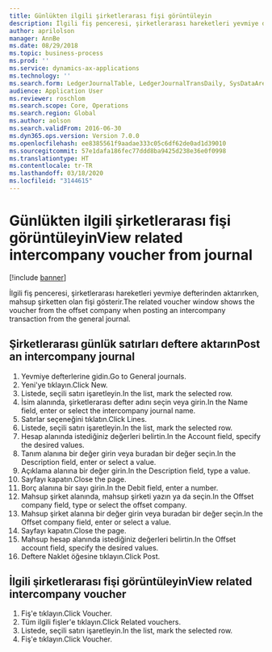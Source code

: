 ```yaml
---
title: Günlükten ilgili şirketlerarası fişi görüntüleyin
description: İlgili fiş penceresi, şirketlerarası hareketleri yevmiye defterinden aktarırken, mahsup şirketten olan fişi gösterir.
author: aprilolson
manager: AnnBe
ms.date: 08/29/2018
ms.topic: business-process
ms.prod: ''
ms.service: dynamics-ax-applications
ms.technology: ''
ms.search.form: LedgerJournalTable, LedgerJournalTransDaily, SysDataAreaSelectLookup, LedgerTransVoucher, LedgerTransRelatedVouchers
audience: Application User
ms.reviewer: roschlom
ms.search.scope: Core, Operations
ms.search.region: Global
ms.author: aolson
ms.search.validFrom: 2016-06-30
ms.dyn365.ops.version: Version 7.0.0
ms.openlocfilehash: ee8385561f9aadae333c05c6df62de0ad1d39010
ms.sourcegitcommit: 57e1dafa186fec77ddd8ba9425d238e36e0f0998
ms.translationtype: HT
ms.contentlocale: tr-TR
ms.lasthandoff: 03/18/2020
ms.locfileid: "3144615"
---
```

# <a name="view-related-intercompany-voucher-from-journal"></a><span data-ttu-id="844e6-103">Günlükten ilgili şirketlerarası fişi görüntüleyin</span><span class="sxs-lookup"><span data-stu-id="844e6-103">View related intercompany voucher from journal</span></span>

[!include [banner](../../includes/banner.md)]

<span data-ttu-id="844e6-104">İlgili fiş penceresi, şirketlerarası hareketleri yevmiye defterinden aktarırken, mahsup şirketten olan fişi gösterir.</span><span class="sxs-lookup"><span data-stu-id="844e6-104">The related voucher window shows the voucher from the offset company when posting an intercompany transaction from the general journal.</span></span>


## <a name="post-an-intercompany-journal"></a><span data-ttu-id="844e6-105">Şirketlerarası günlük satırları deftere aktarın</span><span class="sxs-lookup"><span data-stu-id="844e6-105">Post an intercompany journal</span></span>
1. <span data-ttu-id="844e6-106">Yevmiye defterlerine gidin.</span><span class="sxs-lookup"><span data-stu-id="844e6-106">Go to General journals.</span></span>
2. <span data-ttu-id="844e6-107">Yeni'ye tıklayın.</span><span class="sxs-lookup"><span data-stu-id="844e6-107">Click New.</span></span>
3. <span data-ttu-id="844e6-108">Listede, seçili satırı işaretleyin.</span><span class="sxs-lookup"><span data-stu-id="844e6-108">In the list, mark the selected row.</span></span>
4. <span data-ttu-id="844e6-109">İsim alanında, şirketlerarası defter adını seçin veya girin.</span><span class="sxs-lookup"><span data-stu-id="844e6-109">In the Name field, enter or select the intercompany journal name.</span></span>
5. <span data-ttu-id="844e6-110">Satırlar seçeneğini tıklatın.</span><span class="sxs-lookup"><span data-stu-id="844e6-110">Click Lines.</span></span>
6. <span data-ttu-id="844e6-111">Listede, seçili satırı işaretleyin.</span><span class="sxs-lookup"><span data-stu-id="844e6-111">In the list, mark the selected row.</span></span>
7. <span data-ttu-id="844e6-112">Hesap alanında istediğiniz değerleri belirtin.</span><span class="sxs-lookup"><span data-stu-id="844e6-112">In the Account field, specify the desired values.</span></span>
8. <span data-ttu-id="844e6-113">Tanım alanına bir değer girin veya buradan bir değer seçin.</span><span class="sxs-lookup"><span data-stu-id="844e6-113">In the Description field, enter or select a value.</span></span>
9. <span data-ttu-id="844e6-114">Açıklama alanına bir değer girin.</span><span class="sxs-lookup"><span data-stu-id="844e6-114">In the Description field, type a value.</span></span>
10. <span data-ttu-id="844e6-115">Sayfayı kapatın.</span><span class="sxs-lookup"><span data-stu-id="844e6-115">Close the page.</span></span>
11. <span data-ttu-id="844e6-116">Borç alanına bir sayı girin.</span><span class="sxs-lookup"><span data-stu-id="844e6-116">In the Debit field, enter a number.</span></span>
12. <span data-ttu-id="844e6-117">Mahsup şirket alanında, mahsup şirketi yazın ya da seçin.</span><span class="sxs-lookup"><span data-stu-id="844e6-117">In the Offset company field, type or select the offset company.</span></span>
13. <span data-ttu-id="844e6-118">Mahsup şirket alanına bir değer girin veya buradan bir değer seçin.</span><span class="sxs-lookup"><span data-stu-id="844e6-118">In the Offset company field, enter or select a value.</span></span>
14. <span data-ttu-id="844e6-119">Sayfayı kapatın.</span><span class="sxs-lookup"><span data-stu-id="844e6-119">Close the page.</span></span>
15. <span data-ttu-id="844e6-120">Mahsup hesap alanında istediğiniz değerleri belirtin.</span><span class="sxs-lookup"><span data-stu-id="844e6-120">In the Offset account field, specify the desired values.</span></span>
16. <span data-ttu-id="844e6-121">Deftere Naklet öğesine tıklayın.</span><span class="sxs-lookup"><span data-stu-id="844e6-121">Click Post.</span></span>

## <a name="view-related-intercompany-voucher"></a><span data-ttu-id="844e6-122">İlgili şirketlerarası fişi görüntüleyin</span><span class="sxs-lookup"><span data-stu-id="844e6-122">View related intercompany voucher</span></span>
1. <span data-ttu-id="844e6-123">Fiş'e tıklayın.</span><span class="sxs-lookup"><span data-stu-id="844e6-123">Click Voucher.</span></span>
2. <span data-ttu-id="844e6-124">Tüm ilgili fişler'e tıklayın.</span><span class="sxs-lookup"><span data-stu-id="844e6-124">Click Related vouchers.</span></span>
3. <span data-ttu-id="844e6-125">Listede, seçili satırı işaretleyin.</span><span class="sxs-lookup"><span data-stu-id="844e6-125">In the list, mark the selected row.</span></span>
4. <span data-ttu-id="844e6-126">Fiş'e tıklayın.</span><span class="sxs-lookup"><span data-stu-id="844e6-126">Click Voucher.</span></span>

